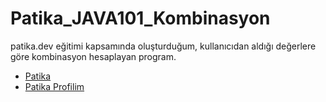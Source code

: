 # Patika_JAVA101_Kombinasyon
patika.dev eğitimi kapsamında oluşturduğum, kullanıcıdan aldığı değerlere göre kombinasyon hesaplayan program. 


- [Patika](https://app.patika.dev/)
- [Patika Profilim](https://app.patika.dev/aytac)
